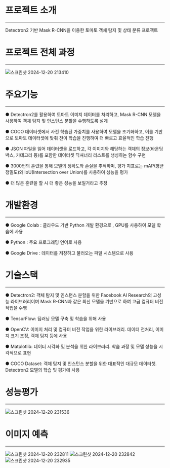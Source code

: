 # 프로젝트 소개
---
Detectron2 기반 Mask R-CNN을 이용한 토마토 객체 탐지 및 상태 분류 프로젝트

# 프로젝트 전체 과정
---
![스크린샷 2024-12-20 213410](https://github.com/user-attachments/assets/a8ea2a7e-c619-492a-947f-3b7e663ed3e5)

# 주요기능
---
● Detectron2를 활용하여 토마토 이미지 데이터를 처리하고, Mask R-CNN 모델을 사용하여 객체 탐지 및 인스턴스 분할을 수행하도록 설계

● COCO 데이터셋에서 사전 학습된 가중치를 사용하여 모델을 초기화하고, 이를 기반으로 토마토 데이터셋에 맞춰 전이 학습을 진행하여 더 빠르고 효율적인 학습 진행

● JSON 파일을 읽어 데이터셋을 로드하고, 각 이미지와 해당하는 객체의 정보(바운딩 박스, 카테고리 등)를 포함한 데이터셋 딕셔너리 리스트를 생성하는 함수 구현

● 3000번의 훈련을 통해 모델의 정확도와 손실을 추적하며, 평가 지표로는 mAP(평균 정밀도)와 IoU(Intersection over Union)를 사용하여 성능을 평가

● 더 많은 훈련을 할 시 더 좋은 성능을 보일거라고 추정

# 개발환경
---
● Google Colab : 클라우드 기반 Python 개발 환경으로 , GPU를 사용하여 모델 학습에 사용

● Python : 주요 프로그래밍 언어로 사용

● Google Drive : 데이터를 저장하고 불러오는 파일 시스템으로 사용

# 기술스택
---

● Detectron2: 객체 탐지 및 인스턴스 분할을 위한 Facebook AI Research의 고성능 라이브러리이며 Mask R-CNN과 같은 최신 모델을 기반으로 하여 고급 컴퓨터 비전 작업을 수행

● TensorFlow: 딥러닝 모델 구축 및 학습을 위해 사용

● OpenCV: 이미지 처리 및 컴퓨터 비전 작업을 위한 라이브러리. 데이터 전처리, 이미지 크기 조정, 객체 탐지 등에 사용

● Matplotlib: 데이터 시각화 및 분석을 위한 라이브러리. 학습 과정 및 모델 성능을 시각적으로 표현

● COCO Dataset: 객체 탐지 및 인스턴스 분할을 위한 대표적인 대규모 데이터셋. Detectron2 모델의 학습 및 평가에 사용

# 성능평가
---
![스크린샷 2024-12-20 231536](https://github.com/user-attachments/assets/716c1858-4afc-4882-9961-732a7860eb64)

# 이미지 예측
---
![스크린샷 2024-12-20 232811](https://github.com/user-attachments/assets/17d9adbe-2a29-4aee-99df-357b918e22d8)
![스크린샷 2024-12-20 232842](https://github.com/user-attachments/assets/35e071bc-f9b8-45a4-8a7b-3c8572e30c8a)
![스크린샷 2024-12-20 232935](https://github.com/user-attachments/assets/efcfb4c8-1fd1-4480-9a59-bd86ef34f4c2)




